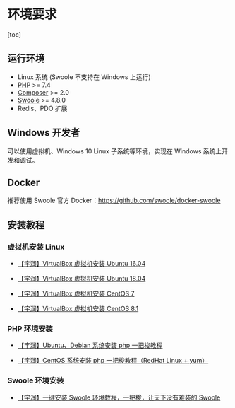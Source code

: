 # 环境要求

[toc]

## 运行环境

- Linux 系统 (Swoole 不支持在 Windows 上运行)
- [PHP](https://php.net/) >= 7.4
- [Composer](https://getcomposer.org/) >= 2.0
- [Swoole](https://www.swoole.com/) >= 4.8.0
- Redis、PDO 扩展

## Windows 开发者

可以使用虚拟机、Windows 10 Linux 子系统等环境，实现在 Windows 系统上开发和调试。

## Docker

推荐使用 Swoole 官方 Docker：<https://github.com/swoole/docker-swoole>

## 安装教程

### 虚拟机安装 Linux

- [【宇润】VirtualBox 虚拟机安装 Ubuntu 16.04](https://www.bilibili.com/video/av88488788)

- [【宇润】VirtualBox 虚拟机安装 Ubuntu 18.04](https://www.bilibili.com/video/av88712228)

- [【宇润】VirtualBox 虚拟机安装 CentOS 7](https://www.bilibili.com/video/av89707677)

- [【宇润】VirtualBox 虚拟机安装 CentOS 8.1](https://www.bilibili.com/video/av89935801)

### PHP 环境安装

- [【宇润】Ubuntu、Debian 系统安装 php 一把梭教程](https://www.bilibili.com/video/av89346440)

- [【宇润】CentOS 系统安装 php 一把梭教程（RedHat Linux + yum）](https://www.bilibili.com/video/av89346440)

### Swoole 环境安装

- [【宇润】一键安装 Swoole 环境教程，一把梭，让天下没有难装的 Swoole](https://www.bilibili.com/video/av90802466)
